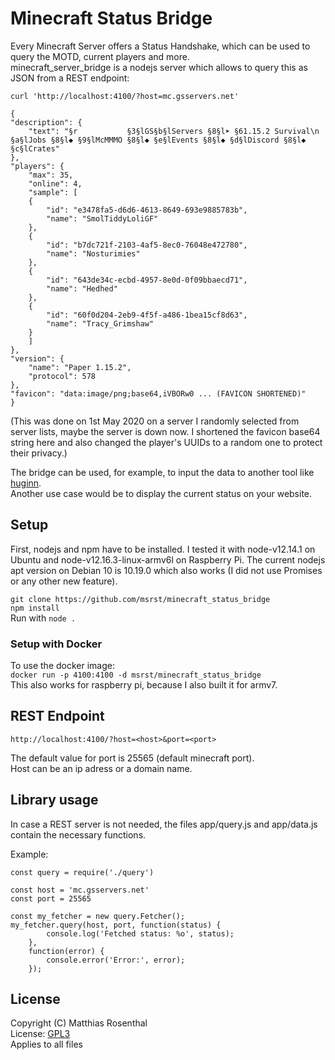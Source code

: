 # Minecraft Status Bridge

Every Minecraft Server offers a Status Handshake, which can be used to query the MOTD, current players and more.  
minecraft_server_bridge is a nodejs server which allows to query this as JSON from a REST endpoint:

`curl 'http://localhost:4100/?host=mc.gsservers.net'`


    {
    "description": {
        "text": "§r           §3§lGS§b§lServers §8§l➤ §61.15.2 Survival\n §a§lJobs §8§l◆ §9§lMcMMMO §8§l◆ §e§lEvents §8§l◆ §d§lDiscord §8§l◆ §c§lCrates"
    },
    "players": {
        "max": 35,
        "online": 4,
        "sample": [
        {
            "id": "e3478fa5-d6d6-4613-8649-693e9885783b",
            "name": "SmolTiddyLoliGF"
        },
        {
            "id": "b7dc721f-2103-4af5-8ec0-76048e472780",
            "name": "Nosturimies"
        },
        {
            "id": "643de34c-ecbd-4957-8e0d-0f09bbaecd71",
            "name": "Hedhed"
        },
        {
            "id": "60f0d204-2eb9-4f5f-a486-1bea15cf8d63",
            "name": "Tracy_Grimshaw"
        }
        ]
    },
    "version": {
        "name": "Paper 1.15.2",
        "protocol": 578
    },
    "favicon": "data:image/png;base64,iVBORw0 ... (FAVICON SHORTENED)"
    }
    
(This was done on 1st May 2020 on a server I randomly selected from server lists, maybe the server is down now. I shortened the favicon base64 string here and also changed the player's UUIDs to a random one to protect their privacy.)

The bridge can be used, for example, to input the data to another tool like [huginn](https://github.com/huginn/huginn/).  
Another use case would be to display the current status on your website.

## Setup

First, nodejs and npm have to be installed. I tested it with node-v12.14.1 on Ubuntu and node-v12.16.3-linux-armv6l on Raspberry Pi. The current nodejs apt version on Debian 10 is 10.19.0 which also works (I did not use Promises or any other new feature).

`git clone https://github.com/msrst/minecraft_status_bridge`  
`npm install`  
Run with `node .`

### Setup with Docker

To use the docker image:  
`docker run -p 4100:4100 -d msrst/minecraft_status_bridge`  
This also works for raspberry pi, because I also built it for armv7.

## REST Endpoint

`http://localhost:4100/?host=<host>&port=<port>`

The default value for port is 25565 (default minecraft port).  
Host can be an ip adress or a domain name.  

## Library usage

In case a REST server is not needed, the files app/query.js and app/data.js contain the necessary functions.  

Example:

    const query = require('./query')

    const host = 'mc.gsservers.net'
    const port = 25565

    const my_fetcher = new query.Fetcher();
    my_fetcher.query(host, port, function(status) {
            console.log('Fetched status: %o', status);
        },
        function(error) {
            console.error('Error:', error);
        });

## License

Copyright (C) Matthias Rosenthal  
License: [GPL3](./License)  
Applies to all files
